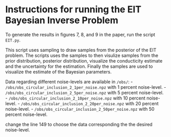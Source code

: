 # Instructions for running the EIT Bayesian Inverse Problem

To generate the results in figures 7, 8, and 9 in the paper, run the script `EIT.py`.
 
This script uses sampling to draw samples from the posterior of the EIT problem. The scripts uses the samples to then visulize samples from the prior distribution, posterior distribution, visualize the conducticity estimate and the uncertainty for the estimation. Finally the samples are used to visualize the estimate of the Bayesian parameters.

Data regarding different noise-levels are available in `/obs/`:
    - `/obs/obs_circular_inclusion_2_1per_noise.npz` with 1 percent noise-level.
    - `/obs/obs_circular_inclusion_2_5per_noise.npz` with 5 percent noise-level.
    - `/obs/obs_circular_inclusion_2_10per_noise.npz` with 10 percent noise-level.
    - `/obs/obs_circular_inclusion_2_20per_noise.npz` with 20 percent noise-level.
    - `/obs/obs_circular_inclusion_2_50per_noise.npz` with 50 percent noise-level.

change the line 149 to choose the data corresponding the the desired noise-level.
